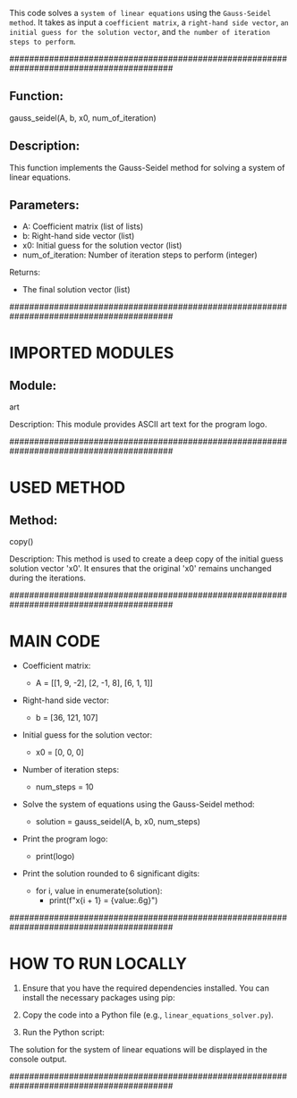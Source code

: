 
This code solves a `system of linear equations` using the `Gauss-Seidel method`. It takes as input a `coefficient matrix`, a `right-hand side vector`, `an initial guess for the solution vector`, and `the number of iteration steps to perform`.

#########################################################################################
## Function:
gauss_seidel(A, b, x0, num_of_iteration)

## Description:
This function implements the Gauss-Seidel method for solving a system of linear equations.

## Parameters:
- A: Coefficient matrix (list of lists)
- b: Right-hand side vector (list)
- x0: Initial guess for the solution vector (list)
- num_of_iteration: Number of iteration steps to perform (integer)

Returns:
- The final solution vector (list)

#########################################################################################
#                                   IMPORTED MODULES                                    #


## Module:
art

Description:
This module provides ASCII art text for the program logo.

#########################################################################################
#                                     USED METHOD                                       #
## Method:
copy()

Description:
This method is used to create a deep copy of the initial guess solution vector 'x0'. It ensures that the original 'x0' remains unchanged during the iterations.

#########################################################################################
#                                      MAIN CODE                                        #


- Coefficient matrix:
  - A = [[1, 9, -2], [2, -1, 8], [6, 1, 1]]

- Right-hand side vector:
  - b = [36, 121, 107]

- Initial guess for the solution vector:
  - x0 = [0, 0, 0]

- Number of iteration steps:
  - num_steps = 10

- Solve the system of equations using the Gauss-Seidel method:
  - solution = gauss_seidel(A, b, x0, num_steps)

- Print the program logo:
  - print(logo)

- Print the solution rounded to 6 significant digits:
  - for i, value in enumerate(solution):
      - print(f"x{i + 1} = {value:.6g}")

#########################################################################################
#                                  HOW TO RUN LOCALLY                                  #


1. Ensure that you have the required dependencies installed. You can install the necessary packages using pip:

2. Copy the code into a Python file (e.g., `linear_equations_solver.py`).

3. Run the Python script:


The solution for the system of linear equations will be displayed in the console output.

#########################################################################################
